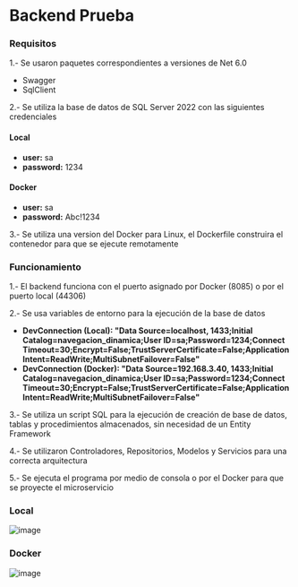 # Backend Prueba

### Requisitos

1.- Se usaron paquetes correspondientes a versiones de Net 6.0
- Swagger
- SqlClient

2.- Se utiliza la base de datos de SQL Server 2022 con las siguientes credenciales

#### Local
- **user:** sa
- **password:** 1234

#### Docker
- **user:** sa
- **password:** Abc!1234

3.- Se utiliza una version del Docker para Linux, el Dockerfile construira el contenedor para que se ejecute remotamente

### Funcionamiento

1.- El backend funciona con el puerto asignado por Docker (8085) o por el puerto local (44306)

2.- Se usa variables de entorno para la ejecución de la base de datos
- **DevConnection (Local): "Data Source=localhost, 1433;Initial Catalog=navegacion_dinamica;User ID=sa;Password=1234;Connect Timeout=30;Encrypt=False;TrustServerCertificate=False;ApplicationIntent=ReadWrite;MultiSubnetFailover=False"**
- **DevConnection (Docker): "Data Source=192.168.3.40, 1433;Initial Catalog=navegacion_dinamica;User ID=sa;Password=1234;Connect Timeout=30;Encrypt=False;TrustServerCertificate=False;ApplicationIntent=ReadWrite;MultiSubnetFailover=False"**
  
3.- Se utiliza un script SQL para la ejecución de creación de base de datos, tablas y procedimientos almacenados, sin necesidad de un Entity Framework

4.- Se utilizaron Controladores, Repositorios, Modelos y Servicios para una correcta arquitectura

5.- Se ejecuta el programa por medio de consola o por el Docker para que se proyecte el microservicio

### Local
![image](https://github.com/user-attachments/assets/f7c5eb1c-836b-4225-af13-d4427d18b88f)

### Docker

![image](https://github.com/user-attachments/assets/2048731c-f64d-4682-9a28-7480063ad45e)


